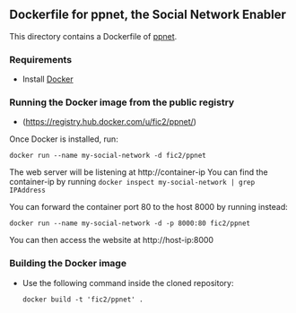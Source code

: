 ## Dockerfile for ppnet, the Social Network Enabler

This directory contains a Dockerfile of [ppnet](https://github.com/pixelpark/ppnet).


### Requirements

* Install [Docker](https://www.docker.com)

### Running the Docker image from the public registry

* (https://registry.hub.docker.com/u/fic2/ppnet/)

Once Docker is installed, run:
```
docker run --name my-social-network -d fic2/ppnet
```
The web server will be listening at http://container-ip
You can find the container-ip by running ```docker inspect my-social-network | grep IPAddress```

You can forward the container port 80 to the host 8000 by running instead:
```
docker run --name my-social-network -d -p 8000:80 fic2/ppnet
```
You can then access the website at http://host-ip:8000

### Building the Docker image

* Use the following command inside the cloned repository:

    ```
	docker build -t 'fic2/ppnet' .
	```

